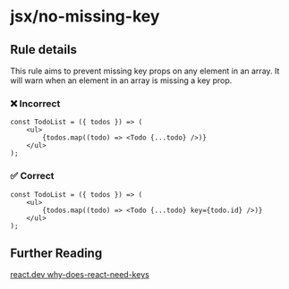 # jsx/no-missing-key

<!-- end auto-generated rule header -->

## Rule details

This rule aims to prevent missing key props on any element in an array. It will warn when an element in an array is missing a key prop.

### ❌ Incorrect

```tsx
const TodoList = ({ todos }) => (
    <ul>
        {todos.map((todo) => <Todo {...todo} />)}
    </ul>
);
```

### ✅ Correct

```tsx
const TodoList = ({ todos }) => (
    <ul>
        {todos.map((todo) => <Todo {...todo} key={todo.id} />)}
    </ul>
);
```

## Further Reading

[react.dev why-does-react-need-keys](https://react.dev/learn/rendering-lists#why-does-react-need-keys)
